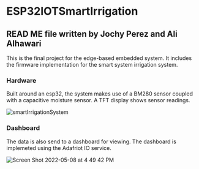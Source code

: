 # ESP32IOTSmartIrrigation
## READ ME file written by Jochy Perez and Ali Alhawari

This is the final project for the edge-based embedded system. It includes the firmware implementation for the smart system irrigation system.

### Hardware
Built around an esp32, the system makes use of a BM280 sensor coupled with a capacitive moisture sensor. A TFT display shows sensor readings.

![smartIrrigationSystem](https://user-images.githubusercontent.com/73910337/167523738-47929451-f8bf-4f2b-81c8-eebf4fea0ae4.png)

### Dashboard
The data is also send to a dashboard for viewing. The dashboard is implemeted using the Adafriot IO service.

![Screen Shot 2022-05-08 at 4 49 42 PM](https://user-images.githubusercontent.com/73910337/167523783-91c99ad8-1d1e-47dd-93f7-82041ec9b6cd.png)


